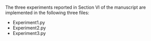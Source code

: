 The three experiments reported in Section VI of the manuscript are implemented in the following three files: 
* Experiment1.py
* Experiment2.py
* Experiment3.py
